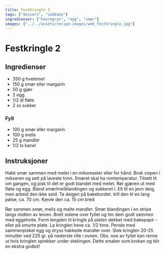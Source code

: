 ```yaml
---
title: Festkringle 2
tags: ["dessert", "småkake"]
ingredienser: ["havregryn", "egg", "smør"]
images: ["../../assets/recipe-images/web_festkringle.jpg"]
---
```


# Festkringle 2

## Ingredienser

- 350 g hvetemel
- 150 g smør eller margarin
- 50 g gjær
- 2 egg
- 1/2 dl fløte
- 2 ss sukker

### Fyll

- 100 g smør eller margarin
- 100 g melis
- 25 g mandler
- 1/2 ts kanel

## Instruksjoner

Hakk smør sammen med melet i en miksmaster eller for hånd. Bruk vispen i mikseren og sett på laveste trinn. Smøret skal ha romtemperatur. Tilsett lit om gangen, og pisk til det er godt blandet med melet. Rør gjæren ut med fløte og egg. Bland smør/melblandingen og sukkeret i. Elt til en jevn deig, men arbeid den ikke seid. Ta deigen på bakebordet. trill den til en lang pølse, ca. 70 cm. Kjevle den ca. 15 cm bred

Rør sammen smør, melis og malte mandler. Smør blandingen i en stripe langs midten av leiven. Brett sidene over fyllet og lim dem godt sammen med eggehvite. Form lengden til kringle på platen dekket med bakepapir - eller på smurte plate. La kringlen heve ca. 1/2 time. Pensle med sammenpisket egg og dryss hakkede mandler over. Stek kringlen 20-25 minutter ved 225 gr. på nederste rille i ovnen. Obs. noe av fyllet kan renne ut hvis kringlen sprekker under stekingen. Dette smaker som krokan og blir en ekstra godbit!
